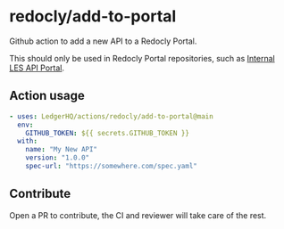 # redocly/add-to-portal

Github action to add a new API to a Redocly Portal.

This should only be used in Redocly Portal repositories, such as [Internal LES API Portal](https://github.com/LedgerHQ/internal-les-api-portal).

## Action usage

```yaml
- uses: LedgerHQ/actions/redocly/add-to-portal@main
  env:
    GITHUB_TOKEN: ${{ secrets.GITHUB_TOKEN }}
  with:
    name: "My New API"
    version: "1.0.0"
    spec-url: "https://somewhere.com/spec.yaml"
```

## Contribute

Open a PR to contribute, the CI and reviewer will take care of the rest.
